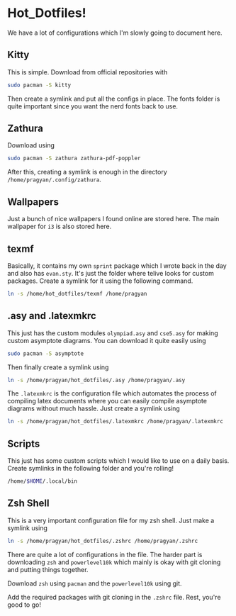# Hot_Dotfiles!

We have a lot of configurations which I'm slowly going to document here. 

## Kitty

This is simple. Download from official repositories with 
```bash
sudo pacman -S kitty
```
Then create a symlink and put all the configs in place. The fonts folder is quite important since you want the nerd fonts back to use. 

## Zathura

Download using 
```zsh
sudo pacman -S zathura zathura-pdf-poppler
```
After this, creating a symlink is enough in the directory ``/home/pragyan/.config/zathura``.

## Wallpapers

Just a bunch of nice wallpapers I found online are stored here. The main wallpaper for ``i3`` is also stored here.

## texmf

Basically, it contains my own ``sprint`` package which I wrote back in the day and also has ``evan.sty``. It's just the folder where telive looks for custom packages. Create a symlink for it using the following command.
```zsh
ln -s /home/hot_dotfiles/texmf /home/pragyan
```

## .asy and .latexmkrc

This just has the custom modules ``olympiad.asy`` and ``cse5.asy`` for making custom asymptote diagrams. You can download it quite easily using 
```zsh
sudo pacman -S asymptote
```
Then finally create a symlink using 
```zsh
ln -s /home/pragyan/hot_dotfiles/.asy /home/pragyan/.asy
```
The ``.latexmkrc`` is the configuration file which automates the process of compiling latex documents where you can easily compile asymptote diagrams without much hassle. Just create a symlink using
```zsh
ln -s /home/pragyan/hot_dotfiles/.latexmkrc /home/pragyan/.latexmkrc
```

## Scripts

This just has some custom scripts which I would like to use on a daily basis. Create symlinks in the following folder and you're rolling!
```zsh
/home/$HOME/.local/bin
```
## Zsh Shell

This is a very important configuration file for my zsh shell. Just make a symlink using 
```zsh
ln -s /home/pragyan/hot_dotfiles/.zshrc /home/pragyan/.zshrc
```
There are quite a lot of configurations in the file. The harder part is downloading ``zsh`` and ``powerlevel10k`` which mainly is okay with git cloning and putting things together.

Download ``zsh`` using ``pacman`` and the ``powerlevel10k`` using git.

Add the required packages with git cloning in the ``.zshrc`` file. Rest, you're good to go!